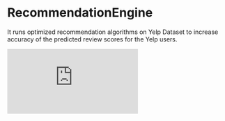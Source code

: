 # RecommendationEngine
It runs optimized recommendation algorithms on Yelp Dataset to increase accuracy of the predicted review scores for the Yelp users.

![Alt Text](https://github.com/pekzeki/RecommendationEngine/blob/master/New%20Recommendation%20System%20Approach%20by%20using%20Yelp%20Challenge%20Data.pdf)
 

